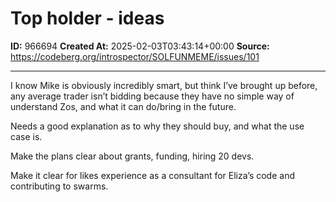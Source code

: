 # Top holder - ideas

**ID:** 966694
**Created At:** 2025-02-03T03:43:14+00:00
**Source:** https://codeberg.org/introspector/SOLFUNMEME/issues/101

---

I know Mike is obviously incredibly smart,  but think I’ve brought up before,  any average trader isn’t bidding because they have no simple way of understand Zos, and what it can do/bring in the future.

Needs a good explanation as to why they should buy, and what the use case is.

Make the plans clear about grants, funding, hiring 20 devs.

Make it clear for likes experience as a consultant for Eliza’s code and contributing to swarms.